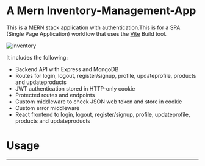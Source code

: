 # A Mern Inventory-Management-App
This is a MERN stack application with authentication.This is for a SPA (Single Page Application) workflow that uses the [Vite](https://vitejs.dev/guide/) Build tool.

![inventory](https://github.com/Vysint/Inventory-Management-App/assets/109030133/9799455c-6744-4798-aff9-a7c649c997bd)

It includes the following:
* Backend API with Express and MongoDB
* Routes for login, logout, register/signup, profile, updateprofile, products and updateproducts
* JWT authentication stored in HTTP-only cookie
* Protected routes and endpoints
* Custom middleware to check JSON web token and store in cookie
* Custom error middleware
* React frontend to login, logout, register/signup, profile, updateprofile, products and updateproducts

# Usage
***
